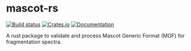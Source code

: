 # mascot-rs
[![Build status](https://github.com/lucacappelletti94/mascot-rs/actions/workflows/rust.yml/badge.svg)](https://github.com/lucacappelletti94/mascot-rs/actions)
[![Crates.io](https://img.shields.io/crates/v/mascot-rs.svg)](https://crates.io/crates/mascot-rs)
[![Documentation](https://docs.rs/mascot-rs/badge.svg)](https://docs.rs/mascot-rs)

A rust package to validate and process Mascot Generic Format (MGF) for fragmentation spectra.

